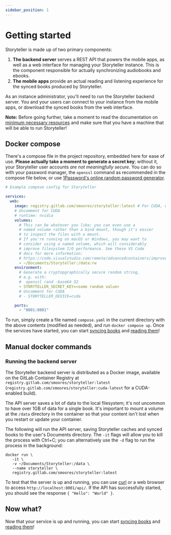 ```yaml
---
sidebar_position: 1
---
```


# Getting started

Storyteller is made up of two primary components:

1. **The backend server** serves a REST API that powers the mobile apps, as well
   as a web interface for managing your Storyteller instance. This is the
   component responsible for actually synchronizing audiobooks and ebooks.
2. **The mobile apps** provide an actual reading and listening experience for
   the synced books produced by Storyteller.

As an instance administrator, you'll need to run the Storyteller backend server.
You and your users can connect to your instance from the mobile apps, or
download the synced books from the web interface.

**Note:** Before going further, take a moment to read the documentation on
[minimum necessary resources](/docs/resources) and make sure that you have a
machine that will be able to run Storyteller!

## Docker compose

There's a compose file in the project repository, embedded here for ease of use.
**Please actually take a moment to generate a secret key**; without it, your
Storyteller user accounts _are not meaningfully secure_. You can do so with your
password manager, the `openssl` command as recommended in the compose file
below, or use
[1Password's online random password generator](https://1password.com/password-generator/).

```yaml
# Example compose config for Storyteller

services:
  web:
    image: registry.gitlab.com/smoores/storyteller:latest # For CUDA, use registry.gitlab.com/smoores/storyteller:cuda-latest
    # Uncomment for CUDA
    # runtime: nvidia
    volumes:
      # This can be whatever you like; you can even use a
      # named volume rather than a bind mount, though it's easier
      # to inspect the files with a mount.
      # If you're running on macOS or Windows, you may want to
      # consider using a named volume, which will considerably
      # improve filesystem I/O performance. See these VS Code
      # docs for more information:
      # https://code.visualstudio.com/remote/advancedcontainers/improve-performance#_use-a-targeted-named-volume
      - ~/Documents/Storyteller:/data:rw
    environment:
      # Generate a cryptopgraphically secure random string,
      # e.g. with:
      #  openssl rand -base64 32
      - STORYTELLER_SECRET_KEY=<some random value>
      # Uncomment for CUDA
      # - STORYTELLER_DEVICE=cuda

    ports:
      - "8001:8001"
```

To run, simply create a file named `compose.yaml` in the current directory with
the above contents (modified as needed), and run `docker compose up`. Once the
services have started, you can start [syncing books](/docs/syncing-books) and
[reading them](/docs/category/reading-your-books)!

## Manual docker commands

### Running the backend server

The Storyteller backend server is distributed as a Docker image, available on
the GitLab Container Registry at
`registry.gitlab.com/smoores/storyteller:latest`
(`registry.gitlab.com/smoores/storyteller:cuda-latest` for a CUDA-enabled
build).

The API server saves a lot of data to the local filesystem; it's not uncommon to
have over 1GB of data for a single book. It's important to mount a volume at the
`/data` directory in the container so that your content isn't lost when you
restart or update your container.

The following will run the API server, saving Storyteller caches and synced
books to the user's Documents directory. The `-it` flags will allow you to kill
the process with Ctrl+C; you can alternatively use the `-d` flag to run the
process in the background:

```shell
docker run \
   -it \
   -v ~/Documents/Storyteller:/data \
   --name storyteller \
   registry.gitlab.com/smoores/storyteller:latest
```

To test that the server is up and running, you can use
[curl](https://curl.se/docs/tutorial.html) or a web browser to access
`http://localhost:8001/api/`. If the API has successfully started, you should
see the response `{ "Hello": "World" }`.

## Now what?

Now that your service is up and running, you can start
[syncing books](/docs/syncing-books) and
[reading them](/docs/category/reading-your-books)!
